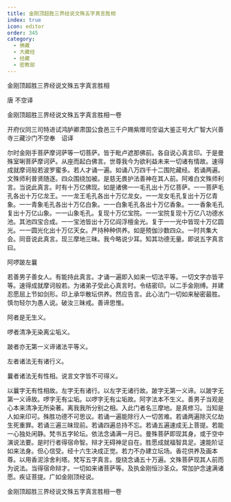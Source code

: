 ```yaml
---
title: 金刚顶超胜三界经说文殊五字真言胜相
index: true
icon: editor
order: 345
category:
  - 佛藏
  - 大藏经
  - 经藏
  - 密教部
---
```


  金刚顶超胜三界经说文殊五字真言胜相  

唐 不空译  

金刚顶超胜三界经说文殊五字真言胜相一卷  

开府仪同三司特进试鸿胪卿肃国公食邑三千户赐紫赠司空谥大鉴正号大广智大兴善寺三藏沙门不空奉　诏译  

尔时金刚手菩萨摩诃萨等一切菩萨。皆于毗卢遮那佛前。各自说心真言印。于是曼殊室唎菩萨摩诃萨。从座而起白佛言。世尊我今为欲利益未来一切诸有情故。速得成就摩诃般若波罗蜜多。若人才诵一遍。如诵八万四千十二围陀藏经。若诵两遍。文殊师利普贤随逐。四众围绕加被。是慈无畏护法善神在其人前。阿难白文殊师利言。当说此真言。时有十万亿佛现。如是诸佛一一毛孔出十万亿菩萨。一一菩萨毛孔各出十万亿龙王。一一龙王毛孔各出十万亿龙女。一一龙女毛孔复出十万亿青象。一一青象毛孔各出十万亿白象。一一白象毛孔各出十万亿香象。一一香象毛孔复出十万亿山象。一一山象毛孔。复现十万亿宝院。一一宝院复现十万亿八功德水池。其池四宝合成。一一宝池皆出十万亿阎浮檀金光。复于一一光中皆现十万亿圆光。一一圆光化出十万亿天女。严持种种供养。如是殑伽沙数四众。一时共集大会。同音说此真言。现三摩地三昧。我今略说少耳。知其功德无量。即说五字真言曰。  

阿啰跛左曩  

若善男子善女人。有能持此真言。才诵一遍即入如来一切法平等。一切文字亦皆平等。速得成就摩诃般若。为诸弟子受此心真言时。令结密印。以二手金刚缚。并建忍愿屈上节如剑形。印上承华散坛供养。然应告言。此心法门一切如来秘密最胜。慎勿轻尔为愚人说。破汝三昧戒。善谛思惟。  

阿者是无生义。  

啰者清净无染离尘垢义。  

跛者亦无第一义谛诸法平等义。  

左者诸法无有诸行义。  

曩者诸法无有性相。说言文字皆不可得义。  

以曩字无有性相故。左字无有诸行。以左字无诸行故。跛字无第一义谛。以跛字无第一义谛故。啰字无有尘垢。以啰字无有尘垢故。阿字法本不生义。善男子当观是心本来清净无所染著。离我我所分别之相。入此门者名三摩地。是真修习。当知是人如来印可。殊胜功德不可思议。若诵一遍能除行人一切苦难。若诵两遍除灭亿劫生死重罪。若诵三遍三昧现前。若诵四遍总持不忘。若诵五遍速成无上菩提。若能一心独处闲静。梵书五字轮坛。依法念诵满一月已。曼殊菩萨即现其身。或于空中演说法要。是时行者得宿命智。辩才无碍神足自在。胜愿成就福智具足。速能阶证如来法身。但心信受。经十六生决成正觉。若力不办建立坛场。香花供养及画本尊。以用香泥涂舍利塔。梵写五字真言。旋绕念诵五十万遍。文殊菩萨现其人前而为说法。当得宿命辩才。一切如来诸菩萨等。及执金刚恒沙圣众。常加护念速满诸愿。疾证菩提。广如金刚顶经说。  

金刚顶超胜三界经说文殊五字真言胜相一卷  
